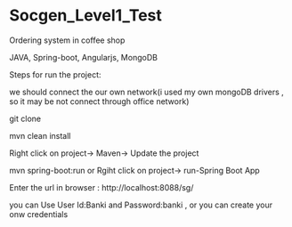 # Socgen_Level1_Test
Ordering system in coffee shop 

JAVA, Spring-boot, Angularjs, MongoDB

Steps for run the project:

we should connect the our own network(i used my own mongoDB drivers , so it may be not connect through office network)

git clone 

mvn clean install

Right click on project-> Maven-> Update the project

mvn spring-boot:run   or   Rgiht click on project-> run-Spring Boot App


Enter the url in browser :    http://localhost:8088/sg/  

you can  Use User Id:Banki and Password:banki , or you can create your onw credentials 
